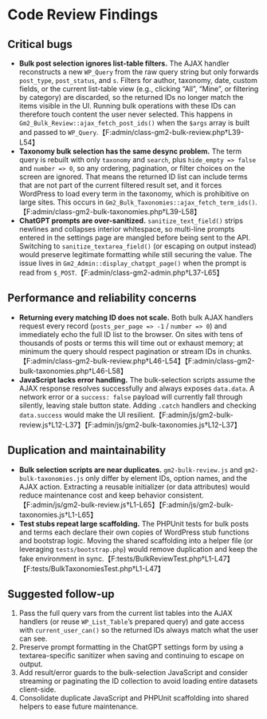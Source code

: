 # Code Review Findings

## Critical bugs

- **Bulk post selection ignores list-table filters.** The AJAX handler reconstructs a new `WP_Query` from the raw query string but only forwards `post_type`, `post_status`, and `s`. Filters for author, taxonomy, date, custom fields, or the current list-table view (e.g., clicking “All”, “Mine”, or filtering by category) are discarded, so the returned IDs no longer match the items visible in the UI. Running bulk operations with these IDs can therefore touch content the user never selected. This happens in `Gm2_Bulk_Review::ajax_fetch_post_ids()` when the `$args` array is built and passed to `WP_Query`.【F:admin/class-gm2-bulk-review.php†L39-L54】
- **Taxonomy bulk selection has the same desync problem.** The term query is rebuilt with only `taxonomy` and `search`, plus `hide_empty => false` and `number => 0`, so any ordering, pagination, or filter choices on the screen are ignored. That means the returned ID list can include terms that are not part of the current filtered result set, and it forces WordPress to load every term in the taxonomy, which is prohibitive on large sites. This occurs in `Gm2_Bulk_Taxonomies::ajax_fetch_term_ids()`.【F:admin/class-gm2-bulk-taxonomies.php†L39-L58】
- **ChatGPT prompts are over-sanitized.** `sanitize_text_field()` strips newlines and collapses interior whitespace, so multi-line prompts entered in the settings page are mangled before being sent to the API. Switching to `sanitize_textarea_field()` (or escaping on output instead) would preserve legitimate formatting while still securing the value. The issue lives in `Gm2_Admin::display_chatgpt_page()` when the prompt is read from `$_POST`.【F:admin/class-gm2-admin.php†L37-L65】

## Performance and reliability concerns

- **Returning every matching ID does not scale.** Both bulk AJAX handlers request every record (`posts_per_page => -1` / `number => 0`) and immediately echo the full ID list to the browser. On sites with tens of thousands of posts or terms this will time out or exhaust memory; at minimum the query should respect pagination or stream IDs in chunks.【F:admin/class-gm2-bulk-review.php†L46-L54】【F:admin/class-gm2-bulk-taxonomies.php†L46-L58】
- **JavaScript lacks error handling.** The bulk-selection scripts assume the AJAX response resolves successfully and always exposes `data.data`. A network error or a `success: false` payload will currently fall through silently, leaving stale button state. Adding `.catch` handlers and checking `data.success` would make the UI resilient.【F:admin/js/gm2-bulk-review.js†L12-L37】【F:admin/js/gm2-bulk-taxonomies.js†L12-L37】

## Duplication and maintainability

- **Bulk selection scripts are near duplicates.** `gm2-bulk-review.js` and `gm2-bulk-taxonomies.js` only differ by element IDs, option names, and the AJAX action. Extracting a reusable initializer (or data attributes) would reduce maintenance cost and keep behavior consistent.【F:admin/js/gm2-bulk-review.js†L1-L65】【F:admin/js/gm2-bulk-taxonomies.js†L1-L65】
- **Test stubs repeat large scaffolding.** The PHPUnit tests for bulk posts and terms each declare their own copies of WordPress stub functions and bootstrap logic. Moving the shared scaffolding into a helper file (or leveraging `tests/bootstrap.php`) would remove duplication and keep the fake environment in sync.【F:tests/BulkReviewTest.php†L1-L47】【F:tests/BulkTaxonomiesTest.php†L1-L47】

## Suggested follow-up

1. Pass the full query vars from the current list tables into the AJAX handlers (or reuse `WP_List_Table`’s prepared query) and gate access with `current_user_can()` so the returned IDs always match what the user can see.
2. Preserve prompt formatting in the ChatGPT settings form by using a textarea-specific sanitizer when saving and continuing to escape on output.
3. Add result/error guards to the bulk-selection JavaScript and consider streaming or paginating the ID collection to avoid loading entire datasets client-side.
4. Consolidate duplicate JavaScript and PHPUnit scaffolding into shared helpers to ease future maintenance.
